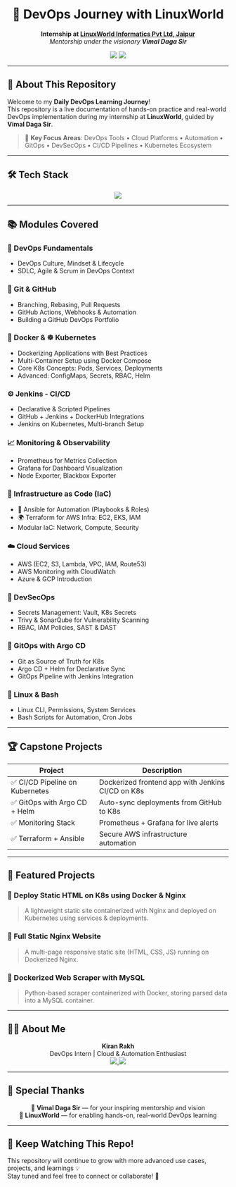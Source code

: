 <h1 align="center">🚀 DevOps Journey with LinuxWorld</h1>

<p align="center">
  <strong>Internship at <a href="https://www.linuxworldindia.org/">LinuxWorld Informatics Pvt Ltd, Jaipur</a></strong><br>
  <em>Mentorship under the visionary <strong>Vimal Daga Sir</strong></em>
</p>

<p align="center">
  <img src="https://img.shields.io/badge/LinuxWorld-Tech%20Intern-blue?style=for-the-badge&logo=linux" />
  <img src="https://img.shields.io/github/last-commit/Kiranrakh/LW-DevOps-Learning-Daily?style=for-the-badge&color=green" />
</p>

---

## 🌟 About This Repository

Welcome to my **Daily DevOps Learning Journey**!  
This repository is a live documentation of hands-on practice and real-world DevOps implementation during my internship at **LinuxWorld**, guided by **Vimal Daga Sir**.

> 💬 **Key Focus Areas**: DevOps Tools • Cloud Platforms • Automation • GitOps • DevSecOps • CI/CD Pipelines • Kubernetes Ecosystem

---

## 🛠️ Tech Stack

<p align="center">
  <img src="https://skillicons.dev/icons?i=aws,docker,kubernetes,jenkins,github,terraform,ansible,bash,linux,prometheus,grafana" />
</p>

---

## 📚 Modules Covered

### 🏁 DevOps Fundamentals
- DevOps Culture, Mindset & Lifecycle
- SDLC, Agile & Scrum in DevOps Context

### 🔗 Git & GitHub
- Branching, Rebasing, Pull Requests
- GitHub Actions, Webhooks & Automation
- Building a GitHub DevOps Portfolio

### 🐳 Docker & ☸️ Kubernetes
- Dockerizing Applications with Best Practices
- Multi-Container Setup using Docker Compose
- Core K8s Concepts: Pods, Services, Deployments
- Advanced: ConfigMaps, Secrets, RBAC, Helm

### ⚙️ Jenkins - CI/CD
- Declarative & Scripted Pipelines
- GitHub + Jenkins + DockerHub Integrations
- Jenkins on Kubernetes, Multi-branch Setup

### 📈 Monitoring & Observability
- Prometheus for Metrics Collection
- Grafana for Dashboard Visualization
- Node Exporter, Blackbox Exporter

### 🧱 Infrastructure as Code (IaC)
- 🔧 Ansible for Automation (Playbooks & Roles)
- 🌍 Terraform for AWS Infra: EC2, EKS, IAM
- Modular IaC: Network, Compute, Security

### ☁️ Cloud Services
- AWS (EC2, S3, Lambda, VPC, IAM, Route53)
- AWS Monitoring with CloudWatch
- Azure & GCP Introduction

### 🔐 DevSecOps
- Secrets Management: Vault, K8s Secrets
- Trivy & SonarQube for Vulnerability Scanning
- RBAC, IAM Policies, SAST & DAST

### 🔁 GitOps with Argo CD
- Git as Source of Truth for K8s
- Argo CD + Helm for Declarative Sync
- GitOps Pipeline with Jenkins Integration

### 🐧 Linux & Bash
- Linux CLI, Permissions, System Services
- Bash Scripts for Automation, Cron Jobs

---

## 🏆 Capstone Projects

| Project | Description |
|--------|-------------|
| ✅ CI/CD Pipeline on Kubernetes | Dockerized frontend app with Jenkins CI/CD on K8s |
| ✅ GitOps with Argo CD + Helm | Auto-sync deployments from GitHub to K8s |
| ✅ Monitoring Stack | Prometheus + Grafana for live alerts |
| ✅ Terraform + Ansible | Secure AWS infrastructure automation |

---

## 🚀 Featured Projects

### 🔸 Deploy Static HTML on K8s using Docker & Nginx
> A lightweight static site containerized with Nginx and deployed on Kubernetes using services & deployments.

### 🔸 Full Static Nginx Website
> A multi-page responsive static site (HTML, CSS, JS) running on Dockerized Nginx.

### 🔸 Dockerized Web Scraper with MySQL
> Python-based scraper containerized with Docker, storing parsed data into a MySQL container.

---

## 🙋‍♂️ About Me

<p align="center">
  <strong>Kiran Rakh</strong><br/>
  DevOps Intern | Cloud & Automation Enthusiast<br/>
  <a href="https://www.linkedin.com/in/kiran-rakh-b644b6248/">
    <img src="https://img.shields.io/badge/LinkedIn-Kiran%20Rakh-blue?style=for-the-badge&logo=linkedin" />
  </a>
  <a href="https://github.com/Kiranrakh">
    <img src="https://img.shields.io/badge/GitHub-Kiranrakh-black?style=for-the-badge&logo=github" />
  </a>
</p>

---

## 🙏 Special Thanks

<p align="center">
  🌟 <strong>Vimal Daga Sir</strong> — for your inspiring mentorship and vision<br/>
  🏢 <strong>LinuxWorld</strong> — for enabling hands-on, real-world DevOps learning
</p>

---

## 📌 Keep Watching This Repo!
This repository will continue to grow with more advanced use cases, projects, and learnings 💡  
Stay tuned and feel free to connect or collaborate! 🤝
